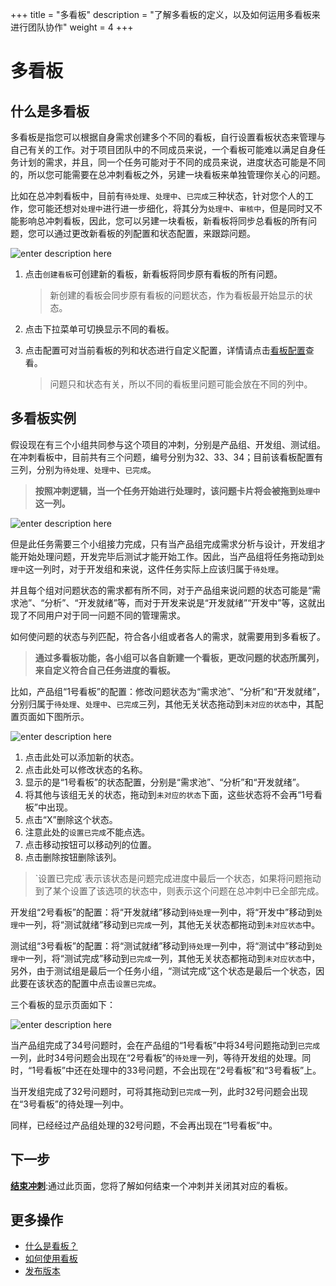 ﻿+++
title = "多看板"
description = "了解多看板的定义，以及如何运用多看板来进行团队协作"
weight = 4
+++

# 多看板

## 什么是多看板

多看板是指您可以根据自身需求创建多个不同的看板，自行设置看板状态来管理与自己有关的工作。对于项目团队中的不同成员来说，一个看板可能难以满足自身任务计划的需求，并且，同一个任务可能对于不同的成员来说，进度状态可能是不同的，所以您可能需要在总冲刺看板之外，另建一块看板来单独管理你关心的问题。

比如在总冲刺看板中，目前有`待处理`、`处理中`、`已完成`三种状态，针对您个人的工作，您可能还想对`处理中`进行进一步细化，将其分为`处理中`、`审核中`，但是同时又不能影响总冲刺看板，因此，您可以另建一块看板，新看板将同步总看板的所有问题，您可以通过更改新看板的列配置和状态配置，来跟踪问题。

![enter description here](/docs/user-guide/agile/imge/create-kanban.png)


1. 点击`创建看板`可创建新的看板，新看板将同步原有看板的所有问题。

    <blockquote class="note">新创建的看板会同步原有看板的问题状态，作为看板最开始显示的状态。</blockquote>

2. 点击下拉菜单可切换显示不同的看板。
3. 点击配置可对当前看板的列和状态进行自定义配置，详情请点击[看板配置](../manage-kanban)查看。

    <blockquote class="note">问题只和状态有关，所以不同的看板里问题可能会放在不同的列中。</blockquote>


## 多看板实例

假设现在有三个小组共同参与这个项目的冲刺，分别是产品组、开发组、测试组。在冲刺看板中，目前共有三个问题，编号分别为32、33、34；目前该看板配置有三列，分别为`待处理`、`处理中`、`已完成`。

> **按照冲刺逻辑，当一个任务开始进行处理时，该问题卡片将会被拖到`处理中`这一列。**

![enter description here](/docs/user-guide/agile/imge/kanban-case.png)

但是此任务需要三个小组接力完成，只有当产品组完成需求分析与设计，开发组才能开始处理问题，开发完毕后测试才能开始工作。因此，当产品组将任务拖动到`处理中`这一列时，对于开发组和来说，这件任务实际上应该归属于`待处理`。

并且每个组对问题状态的需求都有所不同，对于产品组来说问题的状态可能是“需求池”、“分析”、“开发就绪”等，而对于开发来说是“开发就绪”“开发中”等，这就出现了不同用户对于同一问题不同的管理需求。

如何使问题的状态与列匹配，符合各小组或者各人的需求，就需要用到多看板了。

> **通过多看板功能，各小组可以各自新建一个看板，更改问题的状态所属列，来自定义符合自己任务进度的看板。**

比如，产品组“1号看板”的配置：修改问题状态为“需求池”、“分析”和“开发就绪”，分别归属于`待处理`、`处理中`、`已完成`三列，其他无关状态拖动到`未对应的状态`中，其配置页面如下图所示。

![enter description here](/docs/user-guide/agile/imge/kanban-case1.png)

1. 点击此处可以添加新的状态。
2. 点击此处可以修改状态的名称。
3. 显示的是“1号看板”的状态配置，分别是“需求池”、“分析”和“开发就绪”。
4. 将其他与该组无关的状态，拖动到`未对应的状态`下面，这些状态将不会再“1号看板”中出现。
5. 点击“X”删除这个状态。
6. 注意此处的`设置已完成`不能点选。
7. 点击移动按钮可以移动列的位置。
8. 点击删除按钮删除该列。

<blockquote class="note">
`设置已完成`表示该状态是问题完成进度中最后一个状态，如果将问题拖动到了某个设置了该选项的状态中，则表示这个问题在总冲刺中已全部完成。
  </blockquote>

开发组“2号看板”的配置：将“开发就绪”移动到`待处理`一列中，将“开发中”移动到`处理中`一列，将“测试就绪”移动到`已完成`一列，其他无关状态都拖动到`未对应状态`中。

测试组“3号看板”的配置：将“测试就绪”移动到`待处理`一列中，将“测试中”移动到`处理中`一列，将“测试完成”移动到`已完成`一列，其他无关状态都拖动到`未对应状态`中，另外，由于测试组是最后一个任务小组，“测试完成”这个状态是最后一个状态，因此要在该状态的配置中点击`设置已完成`。

三个看板的显示页面如下：

![enter description here](/docs/user-guide/agile/imge/kanban-case2.png)

当产品组完成了34号问题时，会在产品组的“1号看板”中将34号问题拖动到`已完成`一列，此时34号问题会出现在“2号看板”的`待处理`一列，等待开发组的处理。同时，“1号看板”中还在处理中的33号问题，不会出现在“2号看板”和“3号看板”上。

当开发组完成了32号问题时，可将其拖动到`已完成`一列，此时32号问题会出现在“3号看板”的待处理一列中。

同样，已经经过产品组处理的32号问题，不会再出现在“1号看板”中。

## 下一步

[**结束冲刺**](../close-sprint):通过此页面，您将了解如何结束一个冲刺并关闭其对应的看板。

## 更多操作

- [什么是看板？](../../sprint)
- [如何使用看板](../../sprint/manage-kanban)
- [发布版本](../../release)





